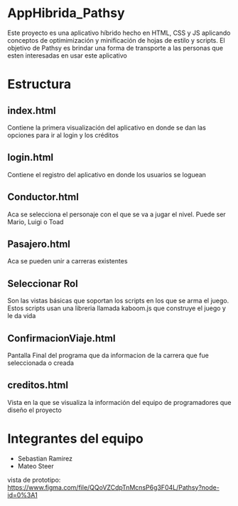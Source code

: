 # AppHibrida_Pathsy
Este proyecto es una aplicativo híbrido hecho en HTML, CSS y JS aplicando conceptos de optimimización y minificación de
hojas de estilo y scripts. El objetivo de Pathsy es brindar una forma de transporte a las personas que esten
interesadas en usar este aplicativo

# Estructura
## index.html
Contiene la primera visualización del aplicativo en donde se dan las opciones para ir al login y los créditos
## login.html
Contiene el registro del aplicativo en donde los usuarios se loguean
## Conductor.html
Aca se selecciona el personaje con el que se va a jugar el nivel. Puede ser Mario, Luigi o Toad
## Pasajero.html
Aca se pueden unir a carreras existentes
## Seleccionar Rol
Son las vistas básicas que soportan los scripts en los que se arma el juego. Estos scripts usan una libreria llamada kaboom.js que construye el juego y le da vida
## ConfirmacionViaje.html
Pantalla Final del programa que da informacion de la carrera que fue seleccionada o creada
## creditos.html
Vista en la que se visualiza la información del equipo de programadores que diseño el proyecto

# Integrantes del equipo
- Sebastian Ramirez
- Mateo Steer

vista de prototipo:
https://www.figma.com/file/QQoVZCdpTnMcnsP6g3F04L/Pathsy?node-id=0%3A1